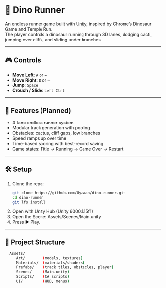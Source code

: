 # 🦖 Dino Runner

An endless runner game built with Unity, inspired by Chrome’s Dinosaur Game and Temple Run.  
The player controls a dinosaur running through 3D lanes, dodging cacti, jumping over cliffs, and sliding under branches.

---

## 🎮 Controls
- **Move Left**: `A` or `←`
- **Move Right**: `D` or `→`
- **Jump**: `Space`
- **Crouch / Slide**: `Left Ctrl`

---

## 🚀 Features (Planned)
- 3-lane endless runner system
- Modular track generation with pooling
- Obstacles: cactus, cliff gaps, low branches
- Speed ramps up over time
- Time-based scoring with best-record saving
- Game states: Title → Running → Game Over → Restart

---

## 🛠️ Setup
1. Clone the repo:
   ```bash
   git clone https://github.com/Uyaaan/dino-runner.git
   cd dino-runner
   git lfs install

2. Open with Unity Hub (Unity 6000.1.15f1)
3. Open the Scene:
   Assets/Scenes/Main.unity
4.	Press ▶️ Play.

---
## 🌳 Project Structure
```bash
  Assets/
     Art/        (models, textures)
     Materials/  (materials/shaders)
     Prefabs/    (track tiles, obstacles, player)
     Scenes/     (Main.unity)
     Scripts/    (C# scripts)
     UI/         (HUD, menus)
